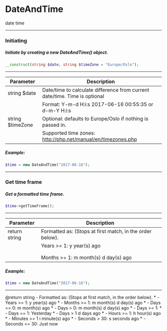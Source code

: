 # DateAndTime
date time
___
### Initiating
##### Initiate by creating a new DateAndTime() object.
```php
__construct(string $date, string $timeZone = "Europe/Oslo");
```
___
| Parameter | Description |
|--|--|
| string $date | Date/time to calculate difference from current date/time. Time is optional |
| | Format: Y-m-d H:i:s 2017-06-16 00:55:35 or d-m-Y H:i:s |
| string $timeZone | Optional: defaults to Europe/Oslo if nothing is passed in. |
| | Supported time zones: http://php.net/manual/en/timezones.php |
##### Example:
```php
$time = new DateAndTime("2017-06-16");
```
___
### Get time frame
##### Get a formatted time frame.
```php
$time->getTimeFrame();
```
___
| Parameter | Description |
|--|--|
| return string | Formatted as: (Stops at first match, in the order below). |
| | Years >= 1: y year(s) ago |
||| Days == 0: m month(s) ago |
||| Days > 0: m month(s) d day(s) ago |
| | Months >= 1: m month(s) d day(s) ago |
##### Example:
```php
$time = new DateAndTime("2017-06-16");
```
___


@return string - Formatted as: (Stops at first match, in the order below).
     *                                  - Years >= 1: y year(s) ago
     *                                  - Months >= 1: m month(s) d day(s) ago
     *                                        - Days == 0: m month(s) ago
     *                                        - Days > 0: m month(s) d day(s) ago
     *                                  - Days >= 1:
     *                                      - Days == 1: Yesterday
     *                                      - Days > 1 d days ago
     *                                  - Hours >= 1: h hour(s) ago
     *                                  - Minutes >= 1 i minute(s) ago
     *                                  - Seconds > 30: s seconds ago
     *                                  - Seconds <= 30: Just now
